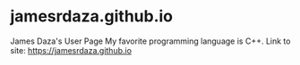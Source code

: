 # jamesrdaza.github.io
James Daza's User Page
My favorite programming language is C++.
Link to site: https://jamesrdaza.github.io

